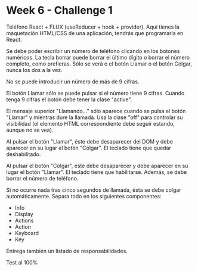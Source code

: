 # Week 6 - Challenge 1

Teléfono React + FLUX (useReducer + hook + provider).
Aquí tienes la maquetación HTML/CSS de una aplicación, tendrás que programarla en React.

Se debe poder escribir un número de teléfono clicando en los botones numéricos. La tecla borrar puede borrar el último dígito o borrar el número completo, como prefieras.
Sólo se verá o el botón Llamar o el botón Colgar, nunca los dos a la vez.

No se puede introducir un número de más de 9 cifras.

El botón Llamar sólo se puede pulsar si el número tiene 9 cifras. Cuando tenga 9 cifras el botón debe tener la clase "active".

El mensaje superior "Llamando..." sólo aparece cuando se pulsa el botón "Llamar" y mientras dure la llamada. Usa la clase "off" para controlar su visibilidad (el elemento HTML correspondiente debe seguir estando, aunque no se vea).

Al pulsar el botón "Llamar", éste debe desaparecer del DOM y debe aparecer en su lugar el botón "Colgar". El teclado tiene que quedar deshabilitado.

Al pulsar el botón "Colgar", éste debe desaparecer y debe aparecer en su lugar el botón "Llamar". El teclado tiene que habilitarse. Además, se debe borrar el número de teléfono.

Si no ocurre nada tras cinco segundos de llamada, ésta se debe colgar automáticamente.
Separa todo en los siguientes componentes:

- Info
- Display
- Actions
- Action
- Keyboard
- Key

Entrega también un listado de responsabilidades.

Test al 100%
